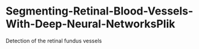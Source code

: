 # Segmenting-Retinal-Blood-Vessels-With-Deep-Neural-NetworksPlik
Detection of the retinal fundus vessels
